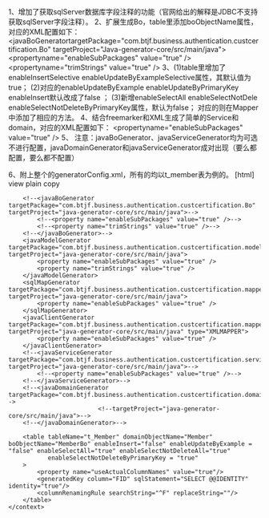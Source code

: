 1、增加了获取sqlServer数据库字段注释的功能（官网给出的解释是JDBC不支持获取sqlServer字段注释）。
2、扩展生成Bo，table里添加boObjectName属性，对应的XML配置如下：
<javaBoGeneratortargetPackage="com.btjf.business.authentication.custcertification.Bo"
       targetProject="Java-generator-core/src/main/java">
       <propertyname="enableSubPackages" value="true" />
       <propertyname="trimStrings" value="true" />
</javaBoGenerator>
3、(1)table里增加了
enableInsertSelective
enableUpdateByExampleSelective属性，其默认值为true；
(2)对应的enableUpdateByExample
enableUpdateByPrimaryKey
enableInsert默认改成了false ；
(3)新增enableSelectAll
enableSelectNotDele
enableSelectNotDeleteByPrimaryKey属性，默认为false；
对应的则在Mapper中添加了相应的方法。
4、结合freemarker和XML生成了简单的Service和domain，对应的XML配置如下：
<javaServiceGenerator targetPackage="com.btjf.business.authentication.custcertification.service"
            targetProject="java-generator-core/src/main/java">
       <propertyname="enableSubPackages" value="true" />
</javaServiceGenerator>
<javaDomainGenerator targetPackage="com.btjf.business.authentication.custcertification.domain"
           targetProject="java-generator-core/src/main/java">
</javaDomainGenerator>
5、 注意：javaBoGenerator、javaServiceGenerator均为可选不进行配置，javaDomainGenerator和javaServiceGenerator成对出现（要么都配置，要么都不配置）
 
6、附上整个的generatorConfig.xml，所有的均以t_member表为例的。
[html] view plain copy 
<?xml version="1.0" encoding="UTF-8" ?>  
  
<!DOCTYPE generatorConfiguration PUBLIC "-//mybatis.org//DTD MyBatis Generator Configuration 1.0//EN" "http://mybatis.org/dtd/mybatis-generator-config_1_0.dtd" >  
<generatorConfiguration>  
    <classPathEntry location="F:/tools/libs/com/microsoft/sqlserver/sqljdbc4/6.0/sqljdbc4-6.0.jar" />  
    <context id="beitaijinfu" targetRuntime="MyBatis3">  
        <property name="javaFileEncoding" value="UTF-8"/>  
        <property name="mergeable" value="true" />  
        <plugin type="org.mybatis.generator.plugins.EqualsHashCodePlugin" />  
        <plugin type="org.mybatis.generator.plugins.CaseInsensitiveLikePlugin"></plugin>  
        <plugin type="org.mybatis.generator.plugins.SerializablePlugin"></plugin>  
        <commentGenerator  type="org.mybatis.generator.internal.DefaultCommentGenerator">  
            <property name="suppressDate" value="true" />  
            <property name="addRemarkComments" value="true" />  
        </commentGenerator>  
        <jdbcConnection driverClass="com.microsoft.sqlserver.jdbc.SQLServerDriver" connectionURL=""  
                        userId="" password="" />  
        <javaTypeResolver>  
            <property name="forceBigDecimals" value="false"/>  
        </javaTypeResolver>  
  
        <!--<javaBoGenerator targetPackage="com.btjf.business.authentication.custcertification.Bo" targetProject="java-generator-core/src/main/java">-->  
            <!--<property name="enableSubPackages" value="true" />-->  
            <!--<property name="trimStrings" value="true" />-->  
        <!--</javaBoGenerator>-->  
        <javaModelGenerator targetPackage="com.btjf.business.authentication.custcertification.model" targetProject="java-generator-core/src/main/java">  
            <property name="enableSubPackages" value="true" />  
            <property name="trimStrings" value="true" />  
        </javaModelGenerator>  
        <sqlMapGenerator targetPackage="com.btjf.business.authentication.custcertification.mapper" targetProject="java-generator-core/src/main/java">  
            <property name="enableSubPackages" value="true" />  
        </sqlMapGenerator>  
        <javaClientGenerator targetPackage="com.btjf.business.authentication.custcertification.mapper" targetProject="java-generator-core/src/main/java" type="XMLMAPPER">  
            <property name="enableSubPackages" value="true" />  
        </javaClientGenerator>  
        <!--<javaServiceGenerator targetPackage="com.btjf.business.authentication.custcertification.service" targetProject="java-generator-core/src/main/java">-->  
            <!--<property name="enableSubPackages" value="true" />-->  
        <!--</javaServiceGenerator>-->  
        <!--<javaDomainGenerator targetPackage="com.btjf.business.authentication.custcertification.domain"-->  
                             <!--targetProject="java-generator-core/src/main/java">-->  
        <!--</javaDomainGenerator>-->  
  
        <table tableName="t_Member" domainObjectName="Member" boObjectName="MemberBo" enableInsert="false" enableUpdateByExample = "false" enableSelectAll="true" enableSelectNotDeleteAll="true"  
               enableSelectNotDeleteByPrimaryKey = "true"  
        >  
            <property name="useActualColumnNames" value="true"/>  
            <generatedKey column="FID" sqlStatement="SELECT @@IDENTITY" identity="true"/>  
            <columnRenamingRule searchString="^F" replaceString=""/>  
        </table>  
    </context>  
  
</generatorConfiguration>  
